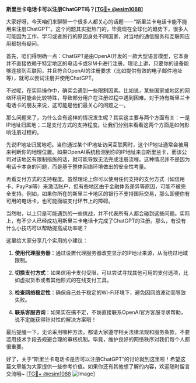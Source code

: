 **斯里兰卡电话卡可以注册ChatGPT吗？[[TG💪+ @esim1088](https://t.me/s/esim1088)]**

大家好呀，今天咱们来聊聊一个很多人都关心的话题——“斯里兰卡电话卡能不能用来注册ChatGPT”。这个问题其实挺热门的，毕竟现在全球化的趋势下，很多人可能因为工作、学习或者旅行的原因身处不同国家，对当地的通信服务和互联网应用都抱有疑问。

首先，咱们得明确一点：ChatGPT是由OpenAI开发的一款大型语言模型，它本身并不直接依赖于特定地区的电话卡或SIM卡进行注册。理论上讲，只要你的设备能够连接到互联网，并且符合OpenAI的注册要求（比如提供有效的电子邮件地址等），就可以尝试注册并使用ChatGPT。

不过呢，在实际操作中，确实会遇到一些限制因素。比如说，某些国家或地区的网络环境可能会比较特殊，导致部分用户在注册过程中遇到困难。对于持有斯里兰卡电话卡的朋友来说，这可能是他们最关心的问题之一。

那么问题来了，为什么会有这样的情况发生呢？其实这主要与两个方面有关：一是IP地址归属地；二是支付方式的支持程度。让我们分别来看看这两个方面是如何影响注册过程的。

先说IP地址归属地吧。当你通过某个IP地址访问互联网时，这个IP地址通常会被用来判断你的地理位置。如果OpenAI系统检测到你的IP地址来自斯里兰卡，而该公司对该地区有限制措施的话，就可能导致无法完成注册流程。这种情况并不是因为电话卡本身的问题，而是基于整体网络环境做出的安全性考量。

再看支付方式的支持程度。虽然理论上你可以使用任何支持的支付方式（如信用卡、PayPal等）来激活账户，但有些地区由于金融体系差异等原因，可能不被完全支持。例如，如果你所在的斯里兰卡地区的银行不支持国际交易，那么即便你有可用的电话卡，也可能面临支付环节上的障碍。

当然啦，以上只是可能遇到的一些挑战，并不代表所有人都会碰到这些问题。实际上，有不少人已经成功用斯里兰卡电话卡完成了ChatGPT的注册。那么，有没有什么小技巧可以帮助提高成功率呢？

这里给大家分享几个实用的小建议：

1. **使用代理服务器**：通过设置代理服务器改变显示的IP地址来源，从而绕过地域限制。
   
2. **切换支付方式**：如果信用卡支付受限，可以尝试寻找其他可用的支付选项，比如虚拟货币或者其他形式的在线支付工具。

3. **检查网络稳定性**：确保自己处于稳定的Wi-Fi环境下，避免因网络波动而导致失败。

4. **联系客服咨询**：如果实在搞不定，不妨直接联系OpenAI官方客服寻求帮助，说不定能获得针对性的解决方案哦！

最后提醒一下，无论采用哪种方法，都请大家遵守相关法律法规和服务条款，不要滥用技术手段去规避合理的审核机制。毕竟，维护良好的网络秩序对我们每个人都很重要。

好了，关于“斯里兰卡电话卡是否可以注册ChatGPT”的讨论就到这里啦！希望这篇文章能为大家提供一些参考价值。如果你还有其他想了解的内容，欢迎随时留言交流哦~ [[TG💪+ @esim1088](https://t.me/s/esim1088) ![Image](https://i.postimg.cc/4NQfJmqS/Snipaste-2025-05-13-00-14-12.png)]